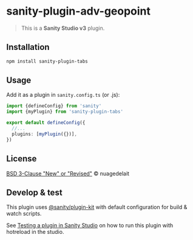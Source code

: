 # sanity-plugin-adv-geopoint

> This is a **Sanity Studio v3** plugin.

## Installation

```sh
npm install sanity-plugin-tabs
```

## Usage

Add it as a plugin in `sanity.config.ts` (or .js):

```ts
import {defineConfig} from 'sanity'
import {myPlugin} from 'sanity-plugin-tabs'

export default defineConfig({
  //...
  plugins: [myPlugin({})],
})
```

## License

[BSD 3-Clause "New" or "Revised"](LICENSE) © nuagedelait

## Develop & test

This plugin uses [@sanity/plugin-kit](https://github.com/sanity-io/plugin-kit)
with default configuration for build & watch scripts.

See [Testing a plugin in Sanity Studio](https://github.com/sanity-io/plugin-kit#testing-a-plugin-in-sanity-studio)
on how to run this plugin with hotreload in the studio.
